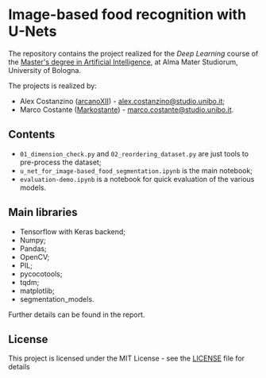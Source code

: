 # **Image-based food recognition with U-Nets** 

The repository contains the project realized for the *Deep Learning* course of the [Master's degree in Artificial Intelligence](https://corsi.unibo.it/2cycle/artificial-intelligence), at Alma Mater Studiorum, University of Bologna.

The projects is realized by:
* Alex Costanzino ([arcanoXII](https://github.com/arcanoXIII)) - alex.costanzino@studio.unibo.it;
* Marco Costante ([Markostante](https://github.com/Markostante)) - marco.costante@studio.unibo.it.

## Contents
* `01_dimension_check.py` and `02_reordering_dataset.py` are just tools to pre-process the dataset;
* `u_net_for_image-based_food_segmentation.ipynb` is the main notebook;
* `evaluation-demo.ipynb` is a notebook for quick evaluation of the various models.

## Main libraries
* Tensorflow with Keras backend;
* Numpy;
* Pandas;
* OpenCV;
* PIL;
* pycocotools;
* tqdm;
* matplotlib;
* segmentation_models.

Further details can be found in the report.

## License

This project is licensed under the MIT License - see the [LICENSE](LICENSE) file for details
